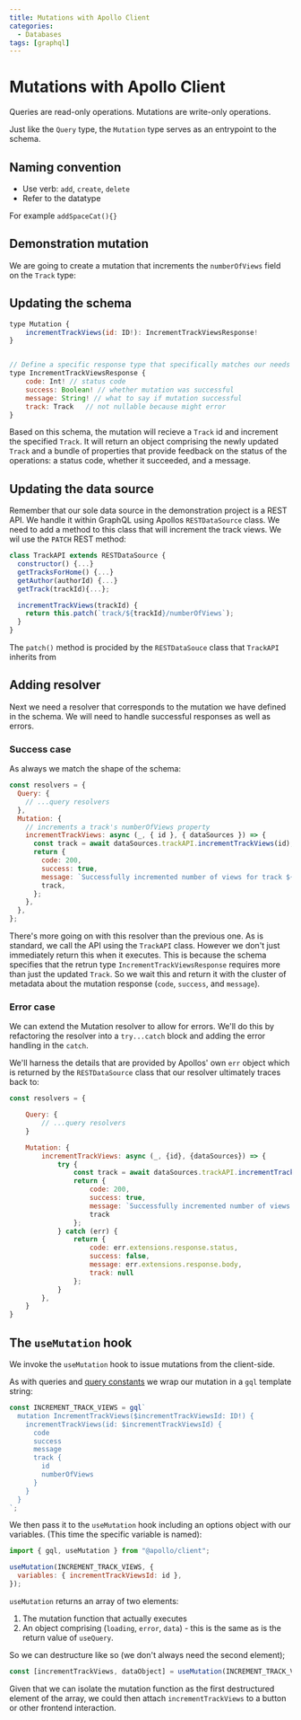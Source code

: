 ```yaml
---
title: Mutations with Apollo Client
categories:
  - Databases
tags: [graphql]
---
```


# Mutations with Apollo Client

Queries are read-only operations. Mutations are write-only operations.

Just like the `Query` type, the `Mutation` type serves as an entrypoint to the schema.

## Naming convention

- Use verb: `add`, `create`, `delete`
- Refer to the datatype

For example `addSpaceCat(){}`

## Demonstration mutation

We are going to create a mutation that increments the `numberOfViews` field on the `Track` type:

## Updating the schema

```js
type Mutation {
    incrementTrackViews(id: ID!): IncrementTrackViewsResponse!
}


// Define a specific response type that specifically matches our needs
type IncrementTrackViewsResponse {
    code: Int! // status code
    success: Boolean! // whether mutation was successful
    message: String! // what to say if mutation successful
    track: Track   // not nullable because might error
}
```

Based on this schema, the mutation will recieve a `Track` id and increment the specified `Track`. It will return an object comprising the newly updated `Track` and a bundle of properties that provide feedback on the status of the operations: a status code, whether it succeeded, and a message.

## Updating the data source

Remember that our sole data source in the demonstration project is a REST API. We handle it within GraphQL using Apollos `RESTDataSource` class. We need to add a method to this class that will increment the track views. We wil use the `PATCH` REST method:

```js
class TrackAPI extends RESTDataSource {
  constructor() {...}
  getTracksForHome() {...}
  getAuthor(authorId) {...}
  getTrack(trackId){...};

  incrementTrackViews(trackId) {
    return this.patch(`track/${trackId}/numberOfViews`);
  }
}
```

The `patch()` method is procided by the `RESTDataSouce` class that `TrackAPI` inherits from

## Adding resolver

Next we need a resolver that corresponds to the mutation we have defined in the schema. We will need to handle successful responses as well as errors.

### Success case

As always we match the shape of the schema:

```js
const resolvers = {
  Query: {
    // ...query resolvers
  },
  Mutation: {
    // increments a track's numberOfViews property
    incrementTrackViews: async (_, { id }, { dataSources }) => {
      const track = await dataSources.trackAPI.incrementTrackViews(id);
      return {
        code: 200,
        success: true,
        message: `Successfully incremented number of views for track ${id}`,
        track,
      };
    },
  },
};
```

There's more going on with this resolver than the previous one. As is standard, we call the API using the `TrackAPI` class. However we don't just immediately return this when it executes. This is because the schema specifies that the retrun type `IncrementTrackViewsResponse` requires more than just the updated `Track`. So we wait this and return it with the cluster of metadata about the mutation response (`code`, `success`, and `message`).

### Error case

We can extend the Mutation resolver to allow for errors. We'll do this by refactoring the resolver into a `try...catch` block and adding the error handling in the `catch`.

We'll harness the details that are provided by Apollos' own `err` object which is returned by the `RESTDataSource` class that our resolver ultimately traces back to:

```js
const resolvers = {

    Query: {
        // ...query resolvers
    }

    Mutation: {
        incrementTrackViews: async (_, {id}, {dataSources}) => {
            try {
                const track = await dataSources.trackAPI.incrementTrackViews(id);
                return {
                    code: 200,
                    success: true,
                    message: `Successfully incremented number of views for track ${id}`,
                    track
                };
            } catch (err) {
                return {
                    code: err.extensions.response.status,
                    success: false,
                    message: err.extensions.response.body,
                    track: null
                };
            }
        },
    }
}
```

## The `useMutation` hook

We invoke the `useMutation` hook to issue mutations from the client-side.

As with queries and [query constants](/Databases/GraphQL/Apollo/Apollo_Client.md#query-constants) we wrap our mutation in a `gql` template string:

```js
const INCREMENT_TRACK_VIEWS = gql`
  mutation IncrementTrackViews($incrementTrackViewsId: ID!) {
    incrementTrackViews(id: $incrementTrackViewsId) {
      code
      success
      message
      track {
        id
        numberOfViews
      }
    }
  }
`;
```

We then pass it to the `useMutation` hook including an options object with our variables. (This time the specific variable is named):

```js
import { gql, useMutation } from "@apollo/client";

useMutation(INCREMENT_TRACK_VIEWS, {
  variables: { incrementTrackViewsId: id },
});
```

`useMutation` returns an array of two elements:

1. The mutation function that actually executes
2. An object comprising (`loading`, `error`, `data`) - this is the same as is the return value of `useQuery`.

So we can destructure like so (we don't always need the second element);

```js
const [incrementTrackViews, dataObject] = useMutation(INCREMENT_TRACK_VIEWS...)
```

Given that we can isolate the mutation function as the first destructured element of the array, we could then attach `incrementTrackViews` to a button or other frontend interaction.
